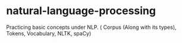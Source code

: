 # natural-language-processing
Practicing basic concepts under NLP. ( Corpus (Along with its types), Tokens, Vocabulary, NLTK, spaCy)

